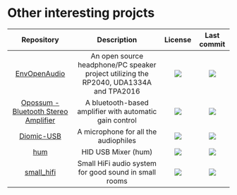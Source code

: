 # Other interesting projcts

|Repository|Description|License|Last commit|
|:-:|:-:|:-:|:-:|
|[EnvOpenAudio](https://github.com/Envious-Data/EnvOpenAudio#readme)|An open source headphone/PC speaker project utilizing the RP2040, UDA1334A and TPA2016|[![](https://flat.badgen.net/github/license/Envious-Data/EnvOpenAudio?label=)](https://github.com/Envious-Data/EnvOpenAudio/blob/main/LICENSE)|[![](https://img.shields.io/github/last-commit/Envious-Data/EnvOpenAudio?style=flat-square&label=)](https://github.com/Envious-Data/EnvOpenAudio/graphs/code-frequency)|
|[Opossum - Bluetooth Stereo Amplifier](https://github.com/vulcu/opossum#readme)|A bluetooth-based amplifier with automatic gain control|[![](https://flat.badgen.net/github/license/vulcu/opossum?label=)](https://github.com/vulcu/opossum/blob/main/LICENSE)|[![](https://img.shields.io/github/last-commit/vulcu/opossum?style=flat-square&label=)](https://github.com/vulcu/opossum/graphs/code-frequency)|
|[Diomic-USB](https://github.com/DiomKBS/Diomic-USB#readme)|A microphone for all the audiophiles|[![](https://flat.badgen.net/github/license/DiomKBS/Diomic-USB?label=)](https://github.com/DiomKBS/Diomic-USB/blob/main/LICENSE)|[![](https://img.shields.io/github/last-commit/DiomKBS/Diomic-USB?style=flat-square&label=)](https://github.com/DiomKBS/Diomic-USB/graphs/code-frequency)|
|[hum](https://github.com/daniel-luan/hum#readme)|HID USB Mixer (hum)|[![](https://flat.badgen.net/github/license/daniel-luan/hum?label=)](https://github.com/daniel-luan/hum/blob/main/LICENSE)|[![](https://img.shields.io/github/last-commit/daniel-luan/hum?style=flat-square&label=)](https://github.com/daniel-luan/hum/graphs/code-frequency)|
|[small_hifi](https://github.com/janhieber/small_hifi#readme)|Small HiFi audio system for good sound in small rooms|[![](https://flat.badgen.net/github/license/janhieber/small_hifi?label=)](https://github.com/janhieber/small_hifi/blob/main/LICENSE)|[![](https://img.shields.io/github/last-commit/janhieber/small_hifi?style=flat-square&label=)](https://github.com/janhieber/small_hifi/graphs/code-frequency)|
